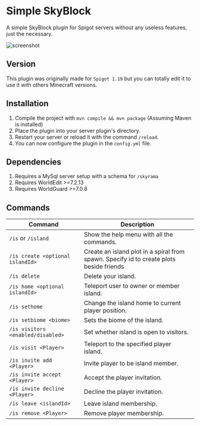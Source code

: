# Simple SkyBlock

A simple SkyBlock plugin for Spigot servers without any useless features, just the necessary.

![screenshot](https://zupimages.net/up/21/27/c38w.png)

## Version

This plugin was originally made for `Spigot 1.19` but you can totally edit it to use it with others Minecraft versions.

## Installation

1. Compile the project with `mvn compile && mvn package` (Assuming Maven is installed)
2. Place the plugin into your server plugin's directory.
3. Restart your server or reload it with the command `/reload`.
4. You can now configure the plugin in the `config.yml` file.

## Dependencies

1. Requires a MySql server setup with a schema for `/skyrama`
2. Requires WorldEdit >=7.2.13
3. Requires WorldGuard >=7.0.8

## Commands

| Command                           | Description                               |
| --------------------------------- | ----------------------------------------- |
| `/is` or `/island`                | Show the help menu with all the commands. |
| `/is create <optional islandId>`                      | Create an island plot in a spiral from spawn. Specify id to create plots beside friends |
| `/is delete`                      | Delete your island.                         |
| `/is home <optional islandId>`                        | Teleport user to owner or member island.        |
| `/is sethome`                    | Change the island home to current player position. |
| `/is setbiome <biome>`                        | Sets the biome of the island.        |
| `/is visitors <enabled/disabled>`         | Set whether island is open to visitors.  |
| `/is visit <Player>`         | Teleport to the specified player island.  |
| `/is invite add <Player>`    | Invite player to be island member. |
| `/is invite accept <Player>` | Accept the player invitation.             |
| `/is invite decline <Player>`   | Decline the player invitation.            |
| `/is leave <islandId>`   | Leave island membership. |
| `/is remove <Player>`   | Remove player membership. |
